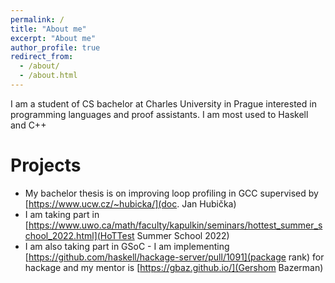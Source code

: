 ```yaml
---
permalink: /
title: "About me"
excerpt: "About me"
author_profile: true
redirect_from: 
  - /about/
  - /about.html
---
```


I am a student of CS bachelor at Charles University in Prague interested in programming languages and proof assistants. I am most used to Haskell and C++

Projects
======

- My bachelor thesis is on improving loop profiling in GCC supervised by [https://www.ucw.cz/~hubicka/](doc. Jan Hubička)
- I am taking part in [https://www.uwo.ca/math/faculty/kapulkin/seminars/hottest_summer_school_2022.html](HoTTest Summer School 2022)
- I am also taking part in GSoC - I am implementing [https://github.com/haskell/hackage-server/pull/1091](package rank) for hackage and my mentor is [https://gbaz.github.io/](Gershom Bazerman)

